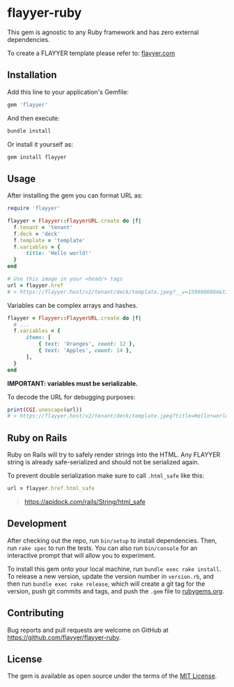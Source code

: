 # flayyer-ruby

This gem is agnostic to any Ruby framework and has zero external dependencies.

To create a FLAYYER template please refer to: [flayyer.com](https://flayyer.com?ref=flayyer-ruby)

## Installation

Add this line to your application's Gemfile:

```ruby
gem 'flayyer'
```

And then execute:

```sh
bundle install
```

Or install it yourself as:

```sh
gem install flayyer
```

## Usage

After installing the gem you can format URL as:

```ruby
require 'flayyer'

flayyer = Flayyer::FlayyerURL.create do |f|
  f.tenant = 'tenant'
  f.deck = 'deck'
  f.template = 'template'
  f.variables = {
      title: 'Hello world!'
  }
end

# Use this image in your <head/> tags
url = flayyer.href
# > https://flayyer.host/v2/tenant/deck/template.jpeg?__v=1596906866&title=Hello+world%21
```

Variables can be complex arrays and hashes. 

```ruby
flayyer = Flayyer::FlayyerURL.create do |f|
  # ...
  f.variables = {
      items: [
          { text: 'Oranges', count: 12 },
          { text: 'Apples', count: 14 },
      ],
  }
end
```

**IMPORTANT: variables must be serializable.**

To decode the URL for debugging purposes:

```ruby
print(CGI.unescape(url))
# > https://flayyer.host/v2/tenant/deck/template.jpeg?title=Hello+world!&__v=123
```

## Ruby on Rails

Ruby on Rails will try to safely render strings into the HTML. Any FLAYYER string is already safe-serialized and should not be serialized again.

To prevent double serialization make sure to call `.html_safe` like this:

```ruby
url = flayyer.href.html_safe
```

> https://apidock.com/rails/String/html_safe

## Development

After checking out the repo, run `bin/setup` to install dependencies. Then, run `rake spec` to run the tests. You can also run `bin/console` for an interactive prompt that will allow you to experiment.

To install this gem onto your local machine, run `bundle exec rake install`. To release a new version, update the version number in `version.rb`, and then run `bundle exec rake release`, which will create a git tag for the version, push git commits and tags, and push the `.gem` file to [rubygems.org](https://rubygems.org).

## Contributing

Bug reports and pull requests are welcome on GitHub at https://github.com/flayyer/flayyer-ruby.

## License

The gem is available as open source under the terms of the [MIT License](https://opensource.org/licenses/MIT).
